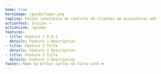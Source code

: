 ```yaml
---
home: true
heroImage: /guide/logoc.png
tagline: Painel interativo de controle de clientes em assinaturas web
actionText: Iniciar →
actionLink: /guide/
features:
- title: Feature 1 0.0.1
  details: Feature 1 Description
- title: Feature 2 Title
  details: Feature 2 Description
- title: Feature 3 Title
  details: Feature 3 Description
footer: Made by Arthur Carlos da Silva with ❤️
---
```

